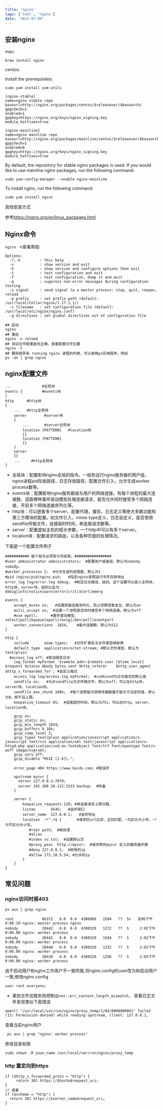 ```yaml
---
title: 'nginx'
tags: ['tool', 'nginx']
date: '2021-07-09'
---
```


## 安装nginx

mac:

```
brew install nginx
```

centos:

Install the prerequisites:

```shell
sudo yum install yum-utils
```

```repo
[nginx-stable]
name=nginx stable repo
baseurl=http://nginx.org/packages/centos/$releasever/$basearch/
gpgcheck=1
enabled=1
gpgkey=https://nginx.org/keys/nginx_signing.key
module_hotfixes=true

[nginx-mainline]
name=nginx mainline repo
baseurl=http://nginx.org/packages/mainline/centos/$releasever/$basearch/
gpgcheck=1
enabled=0
gpgkey=https://nginx.org/keys/nginx_signing.key
module_hotfixes=true
```

 By default, the repository for stable nginx packages is used. If you would like to use mainline nginx packages, run the following command:

```shell
sudo yum-config-manager --enable nginx-mainline
```

 To install nginx, run the following command:

```shell
sudo yum install nginx
```

其他安装方式

参考<https://nginx.org/en/linux_packages.html>

## Nginx命令

`nginx -h`查看帮助

```shell
Options:
  -?,-h         : this help
  -v            : show version and exit
  -V            : show version and configure options then exit
  -t            : test configuration and exit
  -T            : test configuration, dump it and exit
  -q            : suppress non-error messages during configuration testing
  -s signal     : send signal to a master process: stop, quit, reopen, reload
  -p prefix     : set prefix path (default: /usr/local/Cellar/nginx/1.17.3_1/)
  -c filename   : set configuration file (default: /usr/local/etc/nginx/nginx.conf)
  -g directives : set global directives out of configuration file

## 启动 
nginx
## 重启
nginx -s reload
## 测试文件配置是否正确，查看配置文件位置
nginx -t
## 要获取所有 running nginx 进程的列表，可以使用ps实用程序，例如
ps -ax | grep nginx
```

## nginx配置文件

```shell
...              #全局块
events {         #events块
}
http      #http块
{
    ...   #http全局块
    server        #server块
    { 
        ...       #server全局块
        location [PATTERN]   #location块
        {}
        location [PATTERN] 
        {}
    }
    server
    {}
    ...     #http全局块
}
```

+ 全局块：配置影响nginx全局的指令。一般有运行nginx服务器的用户组，nginx进程pid存放路径，日志存放路径，配置文件引入，允许生成worker process数等。
+ events块：配置影响nginx服务器或与用户的网络连接。有每个进程的最大连接数，选取哪种事件驱动模型处理连接请求，是否允许同时接受多个网路连接，开启多个网络连接序列化等。
+ http块：可以嵌套多个server，配置代理，缓存，日志定义等绝大多数功能和第三方模块的配置。如文件引入，mime-type定义，日志自定义，是否使用sendfile传输文件，连接超时时间，单连接请求数等。
+ server：配置虚拟主机的相关参数，一个http中可以有多个server。
+ location块：配置请求的路由，以及各种页面的处理情况。

下面是一个配置文件例子

```shell
########### 每个指令必须有分号结束。#################
#user administrator administrators;  #配置用户或者组，默认为nobody nobody。
#worker_processes 2;  #允许生成的进程数，默认为1
#pid /nginx/pid/nginx.pid;   #指定nginx进程运行文件存放地址
error_log log/error.log debug;  #制定日志路径，级别。这个设置可以放入全局块，http块，server块，级别以此为：debug|info|notice|warn|error|crit|alert|emerg

events {
    accept_mutex on;   #设置网路连接序列化，防止惊群现象发生，默认为on
    multi_accept on;  #设置一个进程是否同时接受多个网络连接，默认为off
    #use epoll;      #事件驱动模型，select|poll|kqueue|epoll|resig|/dev/poll|eventport
    worker_connections  1024;    #最大连接数，默认为512
}

http {
    include       mime.types;   #文件扩展名与文件类型映射表
    default_type  application/octet-stream; #默认文件类型，默认为text/plain
  #access_log off; #取消服务日志    
    log_format myFormat '$remote_addr–$remote_user [$time_local] $request $status $body_bytes_sent $http_referer    $http_user_agent $http_x_forwarded_for'; #自定义格式
    access_log log/access.log myFormat;  #combined为日志格式的默认值
    sendfile on;   #允许sendfile方式传输文件，默认为off，可以在http块，server块，location块。
    sendfile_max_chunk 100k;  #每个进程每次调用传输数量不能大于设定的值，默认为0，即不设上限。
    keepalive_timeout 65;  #连接超时时间，默认为75s，可以在http，server，location块。

    gzip on;
    gzip_static on;
    gzip_min_length 1024;
    gzip_buffers 4 16k;
    gzip_comp_level 2;
    gzip_types text/plain application/javascript application/x-javascript text/css application/xml text/javascript application/x-httpd-php application/vnd.ms-fontobject font/ttf font/opentype font/x-woff image/svg+xml;
    gzip_vary off;
    gzip_disable "MSIE [1-6]\.";
    
    error_page 404 https://www.baidu.com; #错误页
        
    upstream mysvr {   
      server 127.0.0.1:7878;
      server 192.168.10.121:3333 backup;  #热备
    }
    
    server {
        keepalive_requests 120; #单连接请求上限次数。
        listen       4545;   #监听端口
        server_name  127.0.0.1;   #监听地址       
        location  ~*^.+$ {       #请求的url过滤，正则匹配，~为区分大小写，~*为不区分大小写。
           #root path;  #根目录
           #alias
           #index vv.txt;  #设置默认页
           #proxy_pass  http://mysvr;  #请求转向mysvr 定义的服务器列表
           #deny 127.0.0.1;  #拒绝的ip
           #allow 172.18.5.54; #允许的ip           
        } 
    }
}
```

## 常见问题

###  nginx访问时报403
`ps aux | grep nginx`

```
root             66372   0.0  0.0  4300068   1584   ??  Ss   五06下午   0:00.10 nginx: master process nginx
nobody           20442   0.0  0.0  4300320   1272   ??  S     2:02下午   0:00.00 nginx: worker process
nobody           20441   0.0  0.0  4300320   1584   ??  S     2:02下午   0:00.00 nginx: worker process
nobody           20440   0.0  0.0  4300320   1332   ??  S     2:02下午   0:00.00 nginx: worker process
nobody           20439   0.0  0.0  4300320   1256   ??  S     2:02下午   0:00.00 nginx: worker process
```

由于启动用户和nginx工作用户不一致所致,将nginx.config的user改为和启动用户一致,修改nginx.config

```
user root everyone;
```

+ 某些文件加载失败控制台`net::err_content_length_mismatch`，
查看日志文件发现类似下面错误

```
open() "/usr/local/var/run/nginx/proxy_temp/1/04/0000000041" failed (13: Permission denied) while reading upstream, client: 127.0.0.1,
```

查看当前nginx用户

```shell
 ps aux | grep "nginx: worker process"
```

修改目录权限

```shell
sudo chown -R youn_name /usr/local/var/run/nginx/proxy_temp
```

### http 重定向到https

```
if ($http_x_forwarded_proto = "http") {
     return 301 https://$hostm$request_uri;
}
// 或者
if ($scheme = "http") {
  return 301 https://$server_name$request_uri;
}
```
